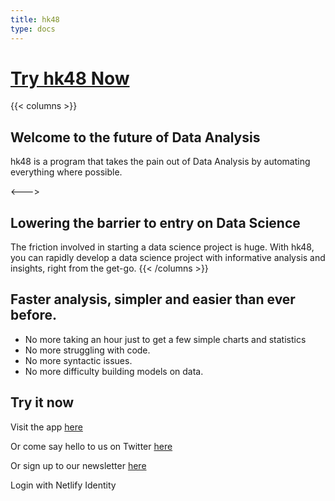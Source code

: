 ```yaml
---
title: hk48
type: docs
---
```


# [Try hk48 Now](https://nanodata.shinyapps.io/nanoshiny/)

{{< columns >}}
## Welcome to the future of Data Analysis

hk48 is a program that takes the pain out of Data Analysis by automating everything where possible.

<--->

## Lowering the barrier to entry on Data Science

The friction involved in starting a data science project is huge. With hk48, you can rapidly develop a data science project with informative analysis and insights, right from the get-go.
{{< /columns >}}


## Faster analysis, simpler and easier than ever before.

- No more taking an hour just to get a few simple charts and statistics
- No more struggling with code.
- No more syntactic issues.
- No more difficulty building models on data.

## Try it now

Visit the app [here](https://hk48.shinyapps.io/nanoshiny/)

Or come say hello to us on Twitter [here](https://twitter.com/nano_data)

Or sign up to our newsletter [here](https://nanodocs.netlify.app/docs/newsletter/)


<!DOCTYPE html>
<html>
<head>
  <title>hk48</title>

  <!-- include the widget -->
  <script type="text/javascript" src="https://identity.netlify.com/v1/netlify-identity-widget.js"></script>
</head>
<body>
  <!-- Add a menu:
   Log in / Sign up - when the user is not logged in
   Username / Log out - when the user is logged in
  -->
  <div data-netlify-identity-menu></div>

  <!-- Add a simpler button:
    Simple button that will open the modal.
  -->
  <div data-netlify-identity-button>Login with Netlify Identity</div>
</body>
</html>